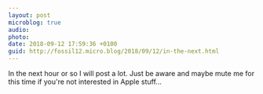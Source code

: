 ```yaml
---
layout: post
microblog: true
audio: 
photo: 
date: 2018-09-12 17:59:36 +0100
guid: http://fossil12.micro.blog/2018/09/12/in-the-next.html
---
```

In the next hour or so I will post a lot. Just be aware and maybe mute me for this time if you're not interested in Apple stuff...
